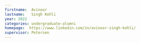 ```yaml
---
firstname:  Avinoor
lastname:   Singh Kohli
year: 2022
categories: undergraduate-alumni
homepage:  https://www.linkedin.com/in/avinoor-singh-kohli/
supervisor: Petersen
---
```

